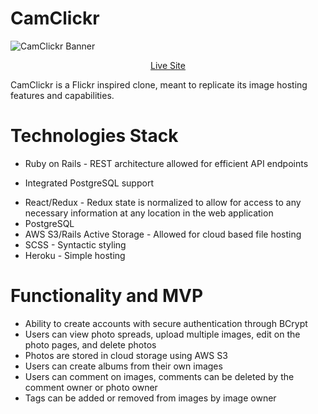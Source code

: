 # CamClickr
![CamClickr Banner](https://github.com/ItaloLujanPedreschi/CamClickr/blob/master/app/assets/images/github-visuals/welcome_page.png)
<div align="center">
  <a href="https://cam-clickr.herokuapp.com/#/" target="_blank">Live Site</a>
</div>

CamClickr is a Flickr inspired clone, meant to replicate its image hosting features and capabilities.

# Technologies Stack

* Ruby on Rails - REST architecture allowed for efficient API endpoints

- Integrated PostgreSQL support
* React/Redux - Redux state is normalized to allow for access to any necessary information at any location in the web application
* PostgreSQL
* AWS S3/Rails Active Storage - Allowed for cloud based file hosting
* SCSS - Syntactic styling
* Heroku - Simple hosting

# Functionality and MVP

* Ability to create accounts with secure authentication through BCrypt
* Users can view photo spreads, upload multiple images, edit on the photo pages, and delete photos
* Photos are stored in cloud storage using AWS S3
* Users can create albums from their own images
* Users can comment on images, comments can be deleted by the comment owner or photo owner
* Tags can be added or removed from images by image owner
